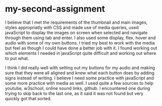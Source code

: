 # my-second-assignment

I believe that I met the requirements of the thumbnail and main images, styles appropriatly with CSS and made use of media queries, used javaScript to display the images on screen when selected and navigate through them using tab and enter. I also used some display, flex, hover and audio with some of my own buttons. I tried my best to work with the media but feel as though I could have done a better job with it. I found working out which elements I needed in javaScript quite difficult and working out where to put what. 

I think I did really well with setting out my buttons for my audio and making sure that they were all aligned and knew what each button does by adding signs instead of writing. I believe I need some practice with javaScript and some more practice with media as well. I used quite a few sources to help youtube, w3school, online sound links, github. I encountered one during trying to skip back to the last one, as it said it was not found but very quickly got that sorted. 
